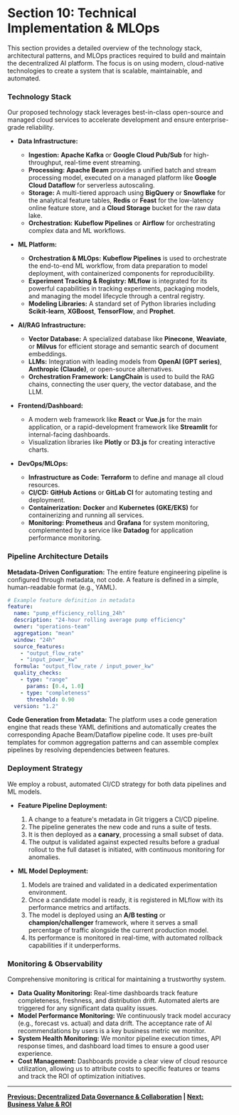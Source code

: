 # Section 10: Technical Implementation & MLOps

This section provides a detailed overview of the technology stack, architectural patterns, and MLOps practices required to build and maintain the decentralized AI platform. The focus is on using modern, cloud-native technologies to create a system that is scalable, maintainable, and automated.

### Technology Stack

Our proposed technology stack leverages best-in-class open-source and managed cloud services to accelerate development and ensure enterprise-grade reliability.

-   **Data Infrastructure:**
    -   **Ingestion:** **Apache Kafka** or **Google Cloud Pub/Sub** for high-throughput, real-time event streaming.
    -   **Processing:** **Apache Beam** provides a unified batch and stream processing model, executed on a managed platform like **Google Cloud Dataflow** for serverless autoscaling.
    -   **Storage:** A multi-tiered approach using **BigQuery** or **Snowflake** for the analytical feature tables, **Redis** or **Feast** for the low-latency online feature store, and a **Cloud Storage** bucket for the raw data lake.
    -   **Orchestration:** **Kubeflow Pipelines** or **Airflow** for orchestrating complex data and ML workflows.

-   **ML Platform:**
    -   **Orchestration & MLOps:** **Kubeflow Pipelines** is used to orchestrate the end-to-end ML workflow, from data preparation to model deployment, with containerized components for reproducibility.
    -   **Experiment Tracking & Registry:** **MLflow** is integrated for its powerful capabilities in tracking experiments, packaging models, and managing the model lifecycle through a central registry.
    -   **Modeling Libraries:** A standard set of Python libraries including **Scikit-learn**, **XGBoost**, **TensorFlow**, and **Prophet**.

-   **AI/RAG Infrastructure:**
    -   **Vector Database:** A specialized database like **Pinecone**, **Weaviate**, or **Milvus** for efficient storage and semantic search of document embeddings.
    -   **LLMs:** Integration with leading models from **OpenAI (GPT series)**, **Anthropic (Claude)**, or open-source alternatives.
    -   **Orchestration Framework:** **LangChain** is used to build the RAG chains, connecting the user query, the vector database, and the LLM.

-   **Frontend/Dashboard:**
    -   A modern web framework like **React** or **Vue.js** for the main application, or a rapid-development framework like **Streamlit** for internal-facing dashboards.
    -   Visualization libraries like **Plotly** or **D3.js** for creating interactive charts.

-   **DevOps/MLOps:**
    -   **Infrastructure as Code:** **Terraform** to define and manage all cloud resources.
    -   **CI/CD:** **GitHub Actions** or **GitLab CI** for automating testing and deployment.
    -   **Containerization:** **Docker** and **Kubernetes (GKE/EKS)** for containerizing and running all services.
    -   **Monitoring:** **Prometheus** and **Grafana** for system monitoring, complemented by a service like **Datadog** for application performance monitoring.

### Pipeline Architecture Details

**Metadata-Driven Configuration:**
The entire feature engineering pipeline is configured through metadata, not code. A feature is defined in a simple, human-readable format (e.g., YAML).

```yaml
# Example feature definition in metadata
feature:
  name: "pump_efficiency_rolling_24h"
  description: "24-hour rolling average pump efficiency"
  owner: "operations-team"
  aggregation: "mean"
  window: "24h"
  source_features:
    - "output_flow_rate"
    - "input_power_kw"
  formula: "output_flow_rate / input_power_kw"
  quality_checks:
    - type: "range"
      params: [0.4, 1.0]
    - type: "completeness"
      threshold: 0.90
  version: "1.2"
```

**Code Generation from Metadata:**
The platform uses a code generation engine that reads these YAML definitions and automatically creates the corresponding Apache Beam/Dataflow pipeline code. It uses pre-built templates for common aggregation patterns and can assemble complex pipelines by resolving dependencies between features.

### Deployment Strategy

We employ a robust, automated CI/CD strategy for both data pipelines and ML models.

-   **Feature Pipeline Deployment:**
    1.  A change to a feature's metadata in Git triggers a CI/CD pipeline.
    2.  The pipeline generates the new code and runs a suite of tests.
    3.  It is then deployed as a **canary**, processing a small subset of data.
    4.  The output is validated against expected results before a gradual rollout to the full dataset is initiated, with continuous monitoring for anomalies.

-   **ML Model Deployment:**
    1.  Models are trained and validated in a dedicated experimentation environment.
    2.  Once a candidate model is ready, it is registered in MLflow with its performance metrics and artifacts.
    3.  The model is deployed using an **A/B testing** or **champion/challenger** framework, where it serves a small percentage of traffic alongside the current production model.
    4.  Its performance is monitored in real-time, with automated rollback capabilities if it underperforms.

### Monitoring & Observability

Comprehensive monitoring is critical for maintaining a trustworthy system.
-   **Data Quality Monitoring:** Real-time dashboards track feature completeness, freshness, and distribution drift. Automated alerts are triggered for any significant data quality issues.
-   **Model Performance Monitoring:** We continuously track model accuracy (e.g., forecast vs. actual) and data drift. The acceptance rate of AI recommendations by users is a key business metric we monitor.
-   **System Health Monitoring:** We monitor pipeline execution times, API response times, and dashboard load times to ensure a good user experience.
-   **Cost Management:** Dashboards provide a clear view of cloud resource utilization, allowing us to attribute costs to specific features or teams and track the ROI of optimization initiatives.

---
**[Previous: Decentralized Data Governance & Collaboration](./09_data_governance.md) | [Next: Business Value & ROI](./11_business_value_roi.md)**